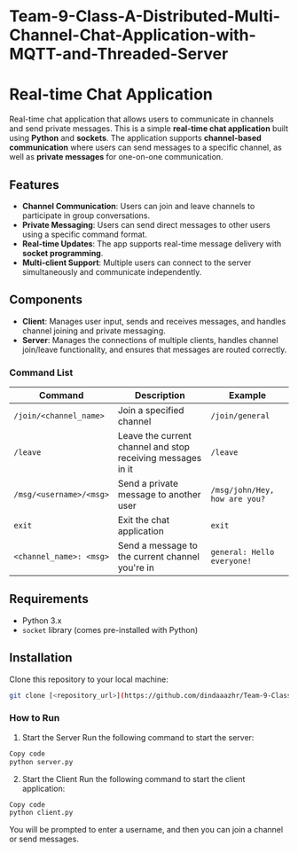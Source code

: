 # Team-9-Class-A-Distributed-Multi-Channel-Chat-Application-with-MQTT-and-Threaded-Server

# Real-time Chat Application
Real-time chat application that allows users to communicate in channels and send private messages.
This is a simple **real-time chat application** built using **Python** and **sockets**. The application supports **channel-based communication** where users can send messages to a specific channel, as well as **private messages** for one-on-one communication.

## Features

- **Channel Communication**: Users can join and leave channels to participate in group conversations.
- **Private Messaging**: Users can send direct messages to other users using a specific command format.
- **Real-time Updates**: The app supports real-time message delivery with **socket programming**.
- **Multi-client Support**: Multiple users can connect to the server simultaneously and communicate independently.

## Components

- **Client**: Manages user input, sends and receives messages, and handles channel joining and private messaging.
- **Server**: Manages the connections of multiple clients, handles channel join/leave functionality, and ensures that messages are routed correctly.

### Command List

| **Command**                 | **Description**                                                    | **Example**                               |
|-----------------------------|--------------------------------------------------------------------|-------------------------------------------|
| `/join/<channel_name>`       | Join a specified channel                                           | `/join/general`                          |
| `/leave`                    | Leave the current channel and stop receiving messages in it        | `/leave`                                 |
| `/msg/<username>/<msg>`      | Send a private message to another user                             | `/msg/john/Hey, how are you?`            |
| `exit`                       | Exit the chat application                                          | `exit`                                   |
| `<channel_name>: <msg>`      | Send a message to the current channel you're in                    | `general: Hello everyone!`               |

  
## Requirements

- Python 3.x
- `socket` library (comes pre-installed with Python)
  
## Installation

Clone this repository to your local machine:

```bash
git clone [<repository_url>](https://github.com/dindaaazhr/Team-9-Class-A-Distributed-Multi-Channel-Chat-Application-with-MQTT-and-Threaded-Server.git)
```

### How to Run
1. Start the Server
Run the following command to start the server:

```bash
Copy code
python server.py
```

2. Start the Client
Run the following command to start the client application:

```bash
Copy code
python client.py
```
You will be prompted to enter a username, and then you can join a channel or send messages.
